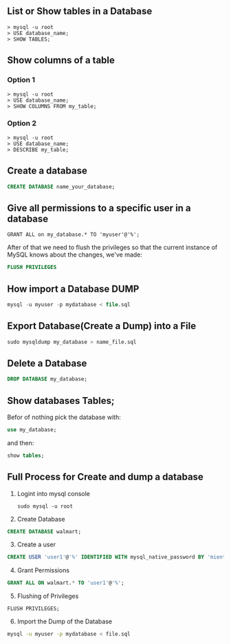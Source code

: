 ## List or Show tables in a Database
```
> mysql -u root 
> USE database_name;
> SHOW TABLES;
```

## Show columns of a table 
### Option 1
```
> mysql -u root 
> USE database_name;
> SHOW COLUMNS FROM my_table;
```
### Option 2
```
> mysql -u root 
> USE database_name;
> DESCRIBE my_table;
```



## Create a database

```sql
CREATE DATABASE name_your_database;
```

## Give all permissions to a specific user in a database

```slq
GRANT ALL on my_database.* TO 'myuser'@'%';
```
After of that we need to flush the privileges so that the current instance of MySQL knows about the changes, we've made:
```sql
FLUSH PRIVILEGES
```

## How import a Database DUMP

```sql
mysql -u myuser -p mydatabase < file.sql
```

## Export Database(Create a Dump) into a File
```sql
sudo mysqldump my_database > name_file.sql
```

## Delete a Database
```sql
DROP DATABASE my_database;
```

## Show databases Tables;
Befor of nothing pick the database with:
```sql
use my_database;
```
and then:

```sql
show tables;
```
 ## Full Process for Create and dump a database

 1. Logint into mysql console 
    ```
    sudo mysql -u root
    ```

2. Create Database
 ```sql
 CREATE DATABASE walmart;
 ```

3. Create a user 

```sql 
CREATE USER 'user1'@'%' IDENTIFIED WITH mysql_native_password BY 'mientras123';
```
4. Grant Permissions

```sql
GRANT ALL ON walmart.* TO 'user1'@'%';
```

5. Flushing of Privileges

```
FLUSH PRIVILEGES;
```
6. Import the Dump of the Database
```bash
mysql -u myuser -p mydatabase < file.sql
```
